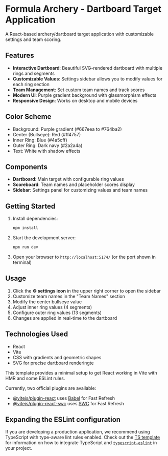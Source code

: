 # Formula Archery - Dartboard Target Application

A React-based archery/dartboard target application with customizable settings and team scoring.

## Features

- **Interactive Dartboard**: Beautiful SVG-rendered dartboard with multiple rings and segments
- **Customizable Values**: Settings sidebar allows you to modify values for each ring section
- **Team Management**: Set custom team names and track scores
- **Modern UI**: Purple gradient background with glassmorphism effects
- **Responsive Design**: Works on desktop and mobile devices

## Color Scheme

- Background: Purple gradient (#667eea to #764ba2)
- Center (Bullseye): Red (#ff4757)
- Inner Ring: Blue (#4a5cff)
- Outer Ring: Dark navy (#2a2a4a)
- Text: White with shadow effects

## Components

- **Dartboard**: Main target with configurable ring values
- **Scoreboard**: Team names and placeholder scores display
- **Sidebar**: Settings panel for customizing values and team names

## Getting Started

1. Install dependencies:
   ```bash
   npm install
   ```

2. Start the development server:
   ```bash
   npm run dev
   ```

3. Open your browser to `http://localhost:5174/` (or the port shown in terminal)

## Usage

1. Click the **⚙️ settings icon** in the upper right corner to open the sidebar
2. Customize team names in the "Team Names" section
3. Modify the center bullseye value
4. Adjust inner ring values (4 segments)
5. Configure outer ring values (13 segments)
6. Changes are applied in real-time to the dartboard

## Technologies Used

- React
- Vite
- CSS with gradients and geometric shapes
- SVG for precise dartboard renderingte

This template provides a minimal setup to get React working in Vite with HMR and some ESLint rules.

Currently, two official plugins are available:

- [@vitejs/plugin-react](https://github.com/vitejs/vite-plugin-react/blob/main/packages/plugin-react) uses [Babel](https://babeljs.io/) for Fast Refresh
- [@vitejs/plugin-react-swc](https://github.com/vitejs/vite-plugin-react/blob/main/packages/plugin-react-swc) uses [SWC](https://swc.rs/) for Fast Refresh

## Expanding the ESLint configuration

If you are developing a production application, we recommend using TypeScript with type-aware lint rules enabled. Check out the [TS template](https://github.com/vitejs/vite/tree/main/packages/create-vite/template-react-ts) for information on how to integrate TypeScript and [`typescript-eslint`](https://typescript-eslint.io) in your project.
